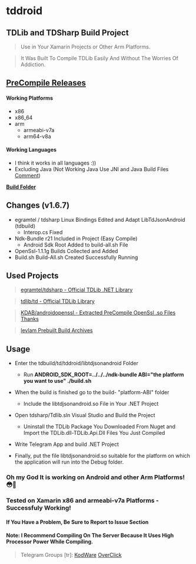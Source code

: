 # tddroid
## TDLib and TDSharp Build Project

> Use in Your Xamarin Projects or Other Arm Platforms.

> It Was Built To Compile TDLib Easily And Without The Worries Of Addiction.

## [PreCompile Releases](https://github.com/bsglinux16/tddroid/releases)

#### Working Platforms
- x86
- x86_64
- arm
  - armeabi-v7a
  - arm64-v8a
  
#### Working Languages
 - I think it works in all languages :))
 - Excluding Java (Not Working Java Use JNI and Java Build Files [Comment](https://github.com/tdlib/td/issues/77#issuecomment-640719893))

**[Build Folder](tdbuild/td/tddroid/libtdjsonandroid)**

## Changes (v1.6.7)
- egramtel / tdsharp Linux Bindings Edited and Adapt LibTdJsonAndroid (tdbuild)
  - Interop.cs Fixed
- Ndk-Bundle r21 Included in Project (Easy Compile)
  - Android Sdk Root Added to build-all.sh File
- OpenSsl-1.1.1g Builds Collected and Added
- Build.sh Build-All.sh Created Successfully Running
## Used Projects
> [egramtel/tdsharp - Official TDLib .NET Library](https://github.com/egramtel/tdsharp)

> [tdlib/td - Official TDLib Library](https://github.com/tdlib/td)

> [KDAB/androidopenssl - Extracted PreCompile OpenSsl .so Files Thanks](https://github.com/KDAB/android_openssl)

> [levlam Prebuilt Build Archives](https://github.com/tdlib/td/issues/77#issuecomment-640719893)
## Usage

- Enter the tdbuild/td/tddroid/libtdjsonandroid Folder
  - Run **ANDROID_SDK_ROOT=../../../ndk-bundle ABI="the platform you want to use" ./build.sh**

- When the build is finished go to the build- "platform-ABI" folder
  - Include the libtdjsonandroid.so File in Your .NET Project

- Open tdsharp/Tdlib.sln Visual Studio and Build the Project
  - Uninstall the TDLib Package You Downloaded From Nuget and Import the TDLib.dll-TDLib.Api.Dll Files You Just Compiled

- Write Telegram App and build .NET Project

- Finally, put the file libtdjsonandroid.so suitable for the platform on which the application will run into the Debug folder.

### Oh my God It is working on Android and other Arm Platforms! 😳🙂
### Tested on Xamarin x86 and armeabi-v7a Platforms - Successfuly Working!

#### If You Have a Problem, Be Sure to Report to Issue Section
#### Note: I Recommend Compiling On The Server Because It Uses High Processor Power While Compiling.

> Telegram Groups [tr]: [KodWare](https://t.me/kodware) [OverClick](https://t.me/overclickofficial) 
